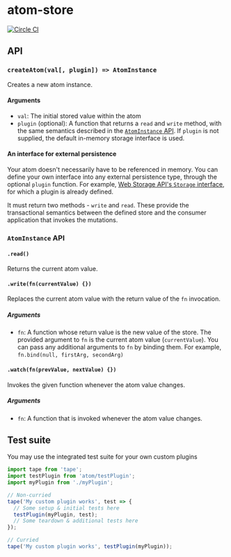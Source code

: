 # atom-store
[![Circle CI](https://circleci.com/gh/jameshopkins/atom-store.svg?style=svg)](https://circleci.com/gh/jameshopkins/atom-store)

## API

### `createAtom(val[, plugin]) => AtomInstance`

Creates a new atom instance.

#### Arguments
- `val`: The initial stored value within the atom
- `plugin` (optional): A function that returns a `read` and `write` method, with the same semantics described in the [`AtomInstance` API](#atominstance-api). If `plugin` is not supplied, the default in-memory storage interface is used.

#### An interface for external persistence
Your atom doesn't necessarily have to be referenced in memory. You can define your own interface into any external persistence type, through the optional `plugin` function.
For example, [Web Storage API's `Storage` interface](https://developer.mozilla.org/en-US/docs/Web/API/Storage), for which a plugin is already defined.

It must return two methods - `write` and `read`. These provide the transactional semantics between the defined store and the consumer application that invokes the mutations.

### `AtomInstance` API

#### `.read()`

Returns the current atom value.

#### `.write(fn(currentValue) {})`

Replaces the current atom value with the return value of the `fn` invocation.

##### Arguments
- `fn`: A function whose return value is the new value of the store. The provided argument to `fn` is the current atom value (`currentValue`). You can pass any additional arguments to `fn` by binding them. For example, `fn.bind(null, firstArg, secondArg)`

#### `.watch(fn(prevValue, nextValue) {})`
Invokes the given function whenever the atom value changes.

##### Arguments
- `fn`: A function that is invoked whenever the atom value changes.

## Test suite

You may use the integrated test suite for your own custom plugins
```js
import tape from 'tape';
import testPlugin from 'atom/testPlugin';
import myPlugin from './myPlugin';

// Non-curried
tape('My custom plugin works', test => {
  // Some setup & initial tests here
  testPlugin(myPlugin, test);
  // Some teardown & additional tests here
});

// Curried
tape('My custom plugin works', testPlugin(myPlugin));
```
